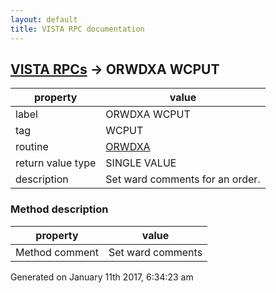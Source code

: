 ```yaml
---
layout: default
title: VISTA RPC documentation
---
```




## [VISTA RPCs](TableOfContent.md) &#8594; ORWDXA WCPUT 

 property | value 
--- | --- 
 label | ORWDXA WCPUT
 tag | WCPUT
 routine | [ORWDXA](http://code.osehra.org/dox/Routine_ORWDXA_source.html)
 return value type | SINGLE VALUE
 description | Set ward comments for an order.


### Method description

 property | value 
--- | --- 
 Method comment | Set ward comments




Generated on January 11th 2017, 6:34:23 am